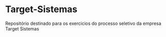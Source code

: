 # Target-Sistemas
Repositório destinado para os exercicios do processo seletivo da empresa Target Sistemas
